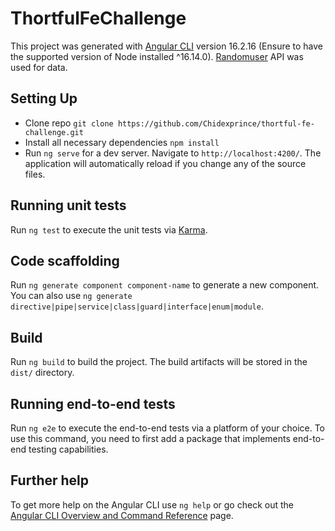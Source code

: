 # ThortfulFeChallenge

This project was generated with [Angular CLI](https://github.com/angular/angular-cli) version 16.2.16 (Ensure to have the supported version of Node installed ^16.14.0). [Randomuser](https://randomuser.me/) API was used for data.

## Setting Up
- Clone repo `git clone https://github.com/Chidexprince/thortful-fe-challenge.git`
- Install all necessary dependencies `npm install`
- Run `ng serve` for a dev server. Navigate to `http://localhost:4200/`. The application will automatically reload if you change any of the source files.

## Running unit tests

Run `ng test` to execute the unit tests via [Karma](https://karma-runner.github.io).

## Code scaffolding

Run `ng generate component component-name` to generate a new component. You can also use `ng generate directive|pipe|service|class|guard|interface|enum|module`.

## Build

Run `ng build` to build the project. The build artifacts will be stored in the `dist/` directory.

## Running end-to-end tests

Run `ng e2e` to execute the end-to-end tests via a platform of your choice. To use this command, you need to first add a package that implements end-to-end testing capabilities.

## Further help

To get more help on the Angular CLI use `ng help` or go check out the [Angular CLI Overview and Command Reference](https://angular.io/cli) page.
